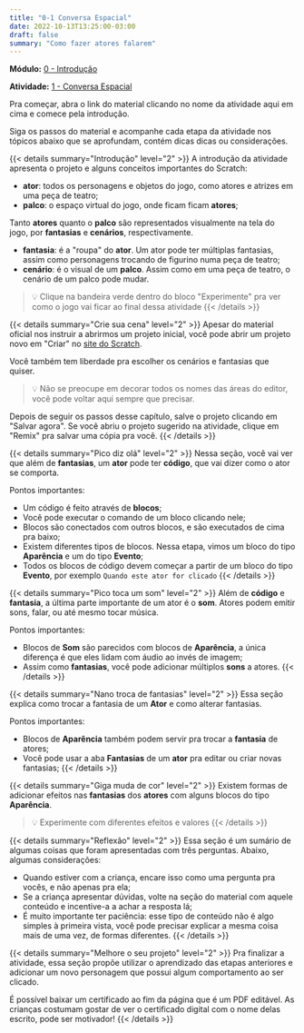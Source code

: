 ```yaml
---
title: "0-1 Conversa Espacial"
date: 2022-10-13T13:25:00-03:00
draft: false
summary: "Como fazer atores falarem"
---
```


**Módulo:** [0 - Introdução](https://projects.raspberrypi.org/pt-BR/pathways/scratch-intro)

**Atividade:** [1 - Conversa Espacial](https://projects.raspberrypi.org/pt-BR/projects/space-talk/0)

Pra começar, abra o link do material clicando no nome da atividade aqui em cima e comece pela introdução.

Siga os passos do material e acompanhe cada etapa da atividade nos tópicos abaixo que se aprofundam, contém dicas dicas ou considerações.

{{< details summary="Introdução" level="2" >}}
A introdução da atividade apresenta o projeto e alguns conceitos importantes do Scratch:

- **ator**: todos os personagens e objetos do jogo, como atores e atrizes em uma peça de teatro;
- **palco**: o espaço virtual do jogo, onde ficam ficam **atores**;

Tanto **atores** quanto o **palco** são representados visualmente na tela do jogo, por **fantasias** e **cenários**, respectivamente.

- **fantasia**: é a "roupa" do **ator**. Um ator pode ter múltiplas fantasias, assim como personagens trocando de figurino numa peça de teatro;
- **cenário**: é o visual de um **palco**. Assim como em uma peça de teatro, o cenário de um palco pode mudar.

> 💡 Clique na bandeira verde dentro do bloco "Experimente" pra ver como o jogo vai ficar ao final dessa atividade
{{< /details >}}

{{< details summary="Crie sua cena" level="2" >}}
Apesar do material oficial nos instruir a abrirmos um projeto inicial, você pode abrir um projeto novo em "Criar" no [site do Scratch](https://scratch.mit.edu/).

Você também tem liberdade pra escolher os cenários e fantasias que quiser.

> 💡 Não se preocupe em decorar todos os nomes das áreas do editor, você pode voltar aqui sempre que precisar.

Depois de seguir os passos desse capítulo, salve o projeto clicando em "Salvar agora". Se você abriu o projeto sugerido na atividade, clique em "Remix" pra salvar uma cópia pra você.
{{< /details >}}

{{< details summary="Pico diz olá" level="2" >}}
Nessa seção, você vai ver que além de **fantasias**, um **ator** pode ter **código**, que vai dizer como o ator se comporta.

Pontos importantes:

- Um código é feito através de **blocos**;
- Você pode executar o comando de um bloco clicando nele;
- Blocos são conectados com outros blocos, e são executados de cima pra baixo;
- Existem diferentes tipos de blocos. Nessa etapa, vimos um bloco do tipo **Aparência** e um do tipo **Evento**;
- Todos os blocos de código devem começar a partir de um bloco do tipo **Evento**, por exemplo `Quando este ator for clicado`
{{< /details >}}

{{< details summary="Pico toca um som" level="2" >}}
Além de **código** e **fantasia**, a última parte importante de um ator é o **som**. Atores podem emitir sons, falar, ou até mesmo tocar música.

Pontos importantes:

- Blocos de **Som** são parecidos com blocos de **Aparência**, a única diferença é que eles lidam com áudio ao invés de imagem;
- Assim como **fantasias**, você pode adicionar múltiplos **sons** a atores.
{{< /details >}}

{{< details summary="Nano troca de fantasias" level="2" >}}
Essa seção explica como trocar a fantasia de um **Ator** e como alterar fantasias.

Pontos importantes:

- Blocos de **Aparência** também podem servir pra trocar a **fantasia** de atores;
- Você pode usar a aba **Fantasias** de um **ator** pra editar ou criar novas fantasias;
{{< /details >}}

{{< details summary="Giga muda de cor" level="2" >}}
Existem formas de adicionar efeitos nas **fantasias** dos **atores** com alguns blocos do tipo **Aparência**.

> 💡 Experimente com diferentes efeitos e valores
{{< /details >}}

{{< details summary="Reflexão" level="2" >}}
Essa seção é um sumário de algumas coisas que foram apresentadas com três perguntas. Abaixo, algumas considerações:

- Quando estiver com a criança, encare isso como uma pergunta pra vocês, e não apenas pra ela;
- Se a criança apresentar dúvidas, volte na seção do material com aquele conteúdo e incentive-a a achar a resposta lá;
- É muito importante ter paciência: esse tipo de conteúdo não é algo simples à primeira vista, você pode precisar explicar a mesma coisa mais de uma vez, de formas diferentes.
{{< /details >}}

{{< details summary="Melhore o seu projeto" level="2" >}}
Pra finalizar a atividade, essa seção propõe utilizar o aprendizado das etapas anteriores e adicionar um novo personagem que possui algum comportamento ao ser clicado.

É possível baixar um certificado ao fim da página que é um PDF editável. As crianças costumam gostar de ver o certificado digital com o nome delas escrito, pode ser motivador!
{{< /details >}}
